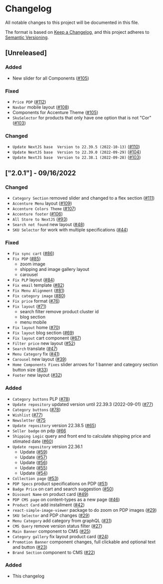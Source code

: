 # Changelog

All notable changes to this project will be documented in this file.

The format is based on [Keep a Changelog](https://keepachangelog.com/en/1.0.0/),
and this project adheres to [Semantic Versioning](https://semver.org/spec/v2.0.0.html).

## [Unreleased]
### Added
- New slider for all Components ([#105](https://github.com/vtex-sites/accenturebb.store/pull/105))
### Fixed 
- `Price PDP` ([#112](https://github.com/vtex-sites/accenturebb.store/pull/112))
- `Navbar` mobile layout ([#108](https://github.com/vtex-sites/accenturebb.store/pull/108))
- Components for Accenture Theme ([#105](https://github.com/vtex-sites/accenturebb.store/pull/105))
- `SkuSelector` for products that only have one option that is not "Cor" ([#103](https://github.com/vtex-sites/accenturebb.store/pull/103))
### Changed 
- `Update NextJS base  Version to 22.39.5 (2022-10-13)` ([#110](https://github.com/vtex-sites/accenturebb.store/pull/110))
- `Update NextJS base  Version to 22.39.0 (2022-09-29)` ([#104](https://github.com/vtex-sites/accenturebb.store/pull/104))
- `Update NextJS base  Version to 22.38.1 (2022-09-28)` ([#103](https://github.com/vtex-sites/accenturebb.store/pull/103))
## ["2.0.1"] - 09/16/2022

### Changed
- `Category Section` removed slider and changed to a flex section ([#111](https://github.com/vtex-sites/accenturebb.store/pull/111))
- `Accenture Menu` layout ([#109](https://github.com/vtex-sites/accenturebb.store/pull/109))
- `Accenture Colors Theme` ([#107](https://github.com/vtex-sites/accenturebb.store/pull/107))
- `Accenture footer` ([#106](https://github.com/vtex-sites/accenturebb.store/pull/106))
- `All Store to NextJS` ([#93](https://github.com/vtex-sites/accenturebb.store/pull/93))
- `Search not found` new layout ([#48](https://github.com/vtex-sites/accenturebb.store/pull/48))
- `SKU Selector` for work with multiple specifications ([#44](https://github.com/vtex-sites/accenturebb.store/pull/44))

### Fixed 
- `Fix sync cart` ([#86](https://github.com/vtex-sites/accenturebb.store/pull/86))
- `Fix PDP` ([#85](https://github.com/vtex-sites/accenturebb.store/pull/85))
    - zoom image 
    - shipping and image gallery layout
    - carousel
- `Fix PLP` layout ([#84](https://github.com/vtex-sites/accenturebb.store/pull/84))
- `Fix email` template ([#82](https://github.com/vtex-sites/accenturebb.store/pull/82))
- `Fix Menu Alignment` ([#81](https://github.com/vtex-sites/accenturebb.store/pull/81))
- `Fix category image` ([#80](https://github.com/vtex-sites/accenturebb.store/pull/80))
- `Fix price` format ([#76](https://github.com/vtex-sites/accenturebb.store/pull/76))
- `Fix layout` ([#71](https://github.com/vtex-sites/accenturebb.store/pull/71))
    - search filter remove product cluster id
    - blog section
    - menu mobile
- `Fix layout` home ([#70](https://github.com/vtex-sites/accenturebb.store/pull/70))
- `Fix layout` blog section ([#69](https://github.com/vtex-sites/accenturebb.store/pull/69))
- `Fix layout` cart component ([#67](https://github.com/vtex-sites/accenturebb.store/pull/67))
- `Filter price` new layout ([#52](https://github.com/vtex-sites/accenturebb.store/pull/52))
- `Search` translate ([#47](https://github.com/vtex-sites/accenturebb.store/pull/47))
- `Menu Category` fix ([#41](https://github.com/vtex-sites/accenturebb.store/pull/41))
- `Carousel` new layout ([#39](https://github.com/vtex-sites/accenturebb.store/pull/39))
- `Home Components Fixes` slider arrows for 1 banner and category section button size ([#33](https://github.com/vtex-sites/accenturebb.store/pull/33))
- `Footer` new layout ([#32](https://github.com/vtex-sites/accenturebb.store/pull/32))

### Added

- `Category buttons` PLP ([#78](https://github.com/vtex-sites/accenturebb.store/pull/78))
- `Update repository` updated version until 22.39.3 (2022-09-01) ([#77](https://github.com/vtex-sites/accenturebb.store/pull/77))
- `Category buttons` ([#78](https://github.com/vtex-sites/accenturebb.store/pull/78))
- `Wishlist` ([#77](https://github.com/vtex-sites/accenturebb.store/pull/77))
- `Newsletter` ([#75](https://github.com/vtex-sites/accenturebb.store/pull/75)
- `Update repository` version 22.38.5 ([#65](https://github.com/vtex-sites/accenturebb.store/pull/65))
- `Seller badge` on pdp ([#66](https://github.com/vtex-sites/accenturebb.store/pull/66)
- `Shipping Logic` query and front end to calculate shipping price and stimated date ([#60](https://github.com/vtex-sites/accenturebb.store/pull/60))
- `Update repository` version 22.36.1
    - Update ([#59](https://github.com/vtex-sites/accenturebb.store/pull/59))
    - Update ([#57](https://github.com/vtex-sites/accenturebb.store/pull/57))
    - Update ([#56](https://github.com/vtex-sites/accenturebb.store/pull/56))
    - Update ([#55](https://github.com/vtex-sites/accenturebb.store/pull/55))
    - Update ([#54](https://github.com/vtex-sites/accenturebb.store/pull/54))
- `Collection page` ([#53](https://github.com/vtex-sites/accenturebb.store/pull/53))
- `PDP Specs` product specifications on PDP ([#51](https://github.com/vtex-sites/accenturebb.store/pull/51))
- `Badge Price` on cart and search suggestion ([#50](https://github.com/vtex-sites/accenturebb.store/pull/50))
- `Discount Name` on product card ([#49](https://github.com/vtex-sites/accenturebb.store/pull/49))
- `PDP CMS page` on content-types as a new page ([#46](https://github.com/vtex-sites/accenturebb.store/pull/46))
- `Product Card` add installment ([#42](https://github.com/vtex-sites/accenturebb.store/pull/42))
- `react-simple-image-viewer` package to do zoom on PDP images ([#29](https://github.com/vtex-sites/accenturebb.store/pull/29))
- `SKU Selector` and PDP changes ([#29](https://github.com/vtex-sites/accenturebb.store/pull/29))
- `Menu Category` add category from graphQL ([#31](https://github.com/vtex-sites/accenturebb.store/pull/31))
- `CMS Query` remove version status filter ([#27](https://github.com/vtex-sites/accenturebb.store/pull/27))
- `Main Banner` component to CMS ([#25](https://github.com/vtex-sites/accenturebb.store/pull/25))
- `Category gallery` fix layout product card ([#24](https://github.com/vtex-sites/accenturebb.store/pull/24))
- `Promotion Banner` component changes, full clickable and optional text and button ([#23](https://github.com/vtex-sites/accenturebb.store/pull/23))
- `Brand Section` component to CMS ([#22](https://github.com/vtex-sites/accenturebb.store/pull/22))

### Added

- This changelog
